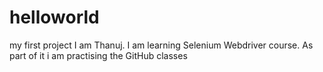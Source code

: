 # helloworld
my first project
I am Thanuj. I am learning Selenium Webdriver course.
As part of it i am practising the GitHub classes

